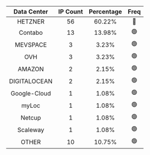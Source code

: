 | Data Center | IP Count | Percentage | Freq |
|:------------:|:--------:|:-----------:|:-----:|
| HETZNER | 56 | 60.22% | 🔴 |
| Contabo | 13 | 13.98% | 🟢 |
| MEVSPACE | 3 | 3.23% | 🟢 |
| OVH | 3 | 3.23% | 🟢 |
| AMAZON | 2 | 2.15% | 🟢 |
| DIGITALOCEAN | 2 | 2.15% | 🟢 |
| Google-Cloud | 1 | 1.08% | 🟢 |
| myLoc | 1 | 1.08% | 🟢 |
| Netcup | 1 | 1.08% | 🟢 |
| Scaleway | 1 | 1.08% | 🟢 |
| OTHER | 10 | 10.75% | 🟢 |